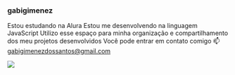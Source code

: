 ### gabigimenez
Estou estudando na Alura
Estou me desenvolvendo na linguagem JavaScript
Utilizo esse espaço para minha organização e compartilhamento dos meu projetos desenvolvidos
Você pode entrar em contato comigo 📫
gabigimenezdossantos@gmail.com

![](https://media.tenor.com/M6l-hGumk70AAAAM/sexta-feira-bacano-bacano.gif)
